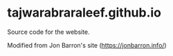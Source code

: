 # tajwarabraraleef.github.io

Source code for the website. 

Modified from Jon Barron's site (https://jonbarron.info/)
